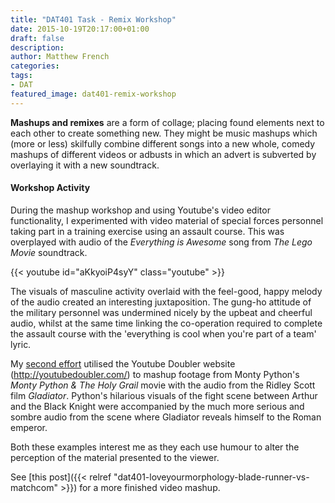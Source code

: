 ```yaml
---
title: "DAT401 Task - Remix Workshop"
date: 2015-10-19T20:17:00+01:00
draft: false
description: 
author: Matthew French
categories:
tags:
- DAT
featured_image: dat401-remix-workshop
---
```


**Mashups and remixes** are a form of collage; placing found elements next to each other to create something new. They might be music mashups which (more or less) skilfully combine different songs into a new whole, comedy mashups of different videos or adbusts in which an advert is subverted by overlaying it with a new soundtrack.

<!--more-->

#### Workshop Activity

During the mashup workshop and using Youtube's video editor functionality, I experimented with video material of special forces personnel taking part in a training exercise using an assault course. This was overplayed with audio of the _Everything is Awesome_ song from _The Lego Movie_ soundtrack.

{{< youtube id="aKkyoiP4syY" class="youtube" >}}

The visuals of masculine activity overlaid with the feel-good, happy melody of the audio created an interesting juxtaposition. The gung-ho attitude of the military personnel was undermined nicely by the upbeat and cheerful audio, whilst at the same time linking the co-operation required to complete the assault course with the 'everything is cool when you're part of a team' lyric.

My [second effort](<http://youtubedoubler.com/?video1=https%3A%2F%2Fwww.youtube.com%2Fwatch%3Fv%3DikssfUhAlgg&start1=6&video2=https%3A%2F%2Fwww.youtube.com%2Fwatch%3Fv%3DCGgKRVtHXJQ&start2=44&authorName=>) utilised the Youtube Doubler website (<http://youtubedoubler.com/>) to mashup footage from Monty Python's _Monty Python & The Holy Grail_ movie with the audio from the Ridley Scott film _Gladiator_. Python's hilarious visuals of the fight scene between Arthur and the Black Knight were accompanied by the much more serious and sombre audio from the scene where Gladiator reveals himself to the Roman emperor.

Both these examples interest me as they each use humour to alter the perception of the material presented to the viewer.

See [this post]({{< relref "dat401-loveyourmorphology-blade-runner-vs-matchcom" >}}) for a more finished video mashup.